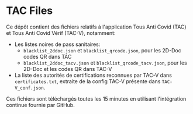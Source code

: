 # TAC Files

Ce dépôt contient des fichiers relatifs à l'application Tous Anti Covid (TAC) et Tous Anti Covid Vérif (TAC-V), notamment:

- Les listes noires de pass sanitaires:
    - `blacklist_2ddoc.json` et `blacklist_qrcode.json`, pour les 2D-Doc codes QR dans TAC
    - `blacklist_2ddoc_tacv.json`  et `blacklist_qrcode_tacv.json`, pour les 2D-Doc et les codes QR dans TAC-V
- La liste des autorités de certifications reconnues par TAC-V dans `certificates.txt`, extraite de la config TAC-V présente dans `TAC-V_conf.json`.

Ces fichiers sont téléchargés toutes les 15 minutes en utilisant l'intégration continue fournie par GitHub.